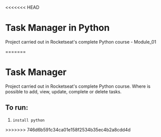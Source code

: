 <<<<<<< HEAD
<h1>Task Manager in Python</h1>
<p>Project carried out in Rocketseat's complete Python course - Module_01 </p>
=======
<h1>Task Manager</h1>
<p>Project carried out in Rocketseat's complete Python course. Where is possible to add, view, update, complete or delete tasks.</p>
<h2>To run:</h2>
<ol>
  <li>
  
    install python
  </li>
</ol>
>>>>>>> 746d6b591c34ca01e158f2534b35ec4b2a8cdd4d
